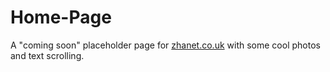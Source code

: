 # Home-Page

A "coming soon" placeholder page for [zhanet.co.uk](https://zhanet.co.uk/) with some cool photos and text scrolling.
